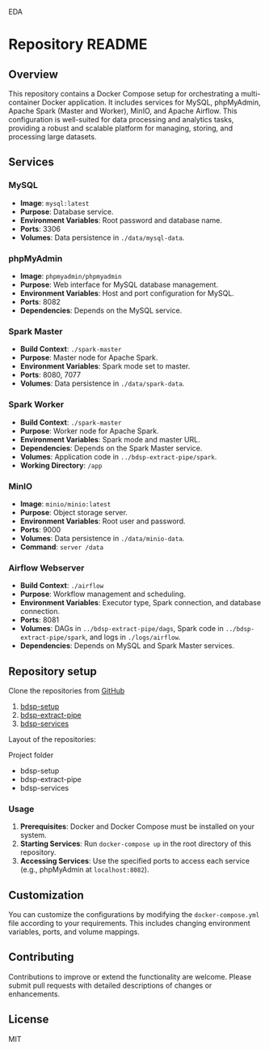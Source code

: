 EDA

# Repository README

## Overview

This repository contains a Docker Compose setup for orchestrating a multi-container Docker application. It includes services for MySQL, phpMyAdmin, Apache Spark (Master and Worker), MinIO, and Apache Airflow. This configuration is well-suited for data processing and analytics tasks, providing a robust and scalable platform for managing, storing, and processing large datasets.

## Services

### MySQL
- **Image**: `mysql:latest`
- **Purpose**: Database service.
- **Environment Variables**: Root password and database name.
- **Ports**: 3306
- **Volumes**: Data persistence in `./data/mysql-data`.

### phpMyAdmin
- **Image**: `phpmyadmin/phpmyadmin`
- **Purpose**: Web interface for MySQL database management.
- **Environment Variables**: Host and port configuration for MySQL.
- **Ports**: 8082
- **Dependencies**: Depends on the MySQL service.

### Spark Master
- **Build Context**: `./spark-master`
- **Purpose**: Master node for Apache Spark.
- **Environment Variables**: Spark mode set to master.
- **Ports**: 8080, 7077
- **Volumes**: Data persistence in `./data/spark-data`.

### Spark Worker
- **Build Context**: `./spark-master`
- **Purpose**: Worker node for Apache Spark.
- **Environment Variables**: Spark mode and master URL.
- **Dependencies**: Depends on the Spark Master service.
- **Volumes**: Application code in `../bdsp-extract-pipe/spark`.
- **Working Directory**: `/app`

### MinIO
- **Image**: `minio/minio:latest`
- **Purpose**: Object storage server.
- **Environment Variables**: Root user and password.
- **Ports**: 9000
- **Volumes**: Data persistence in `./data/minio-data`.
- **Command**: `server /data`

### Airflow Webserver
- **Build Context**: `./airflow`
- **Purpose**: Workflow management and scheduling.
- **Environment Variables**: Executor type, Spark connection, and database connection.
- **Ports**: 8081
- **Volumes**: DAGs in `../bdsp-extract-pipe/dags`, Spark code in `../bdsp-extract-pipe/spark`, and logs in `./logs/airflow`.
- **Dependencies**: Depends on MySQL and Spark Master services.

## Repository setup
Clone the repositories from [GitHub](https://github.com/dhbw-loerrach-wds22a)
1. [bdsp-setup](https://github.com/dhbw-loerrach-wds22a/bdsp-setup)
3. [bdsp-extract-pipe](https://github.com/dhbw-loerrach-wds22a/bdsp-extract-pipe)
4. [bdsp-services](https://github.com/dhbw-loerrach-wds22a/bdsp-services)

Layout of the repositories:

Project folder
  - bdsp-setup
  - bdsp-extract-pipe
  - bdsp-services
### Usage

1. **Prerequisites**: Docker and Docker Compose must be installed on your system.
2. **Starting Services**: Run `docker-compose up` in the root directory of this repository.
3. **Accessing Services**: Use the specified ports to access each service (e.g., phpMyAdmin at `localhost:8082`).

## Customization

You can customize the configurations by modifying the `docker-compose.yml` file according to your requirements. This includes changing environment variables, ports, and volume mappings.

## Contributing

Contributions to improve or extend the functionality are welcome. Please submit pull requests with detailed descriptions of changes or enhancements.

## License

MIT
